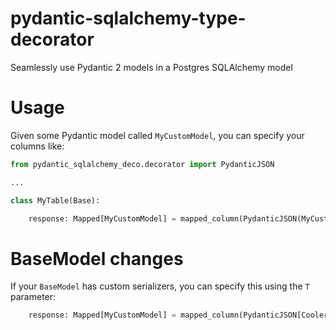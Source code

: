# pydantic-sqlalchemy-type-decorator
Seamlessly use Pydantic 2 models in a Postgres SQLAlchemy model

# Usage

Given some Pydantic model called `MyCustomModel`, you can specify your columns like:

```python
from pydantic_sqlalchemy_deco.decorator import PydanticJSON

...

class MyTable(Base):

    response: Mapped[MyCustomModel] = mapped_column(PydanticJSON(MyCustomModel))
```



# BaseModel changes

If your `BaseModel` has custom serializers, you can specify this using the `T` parameter:

```python
    response: Mapped[MyCustomModel] = mapped_column(PydanticJSON[CoolerBaseModel](MyCustomModel))
```